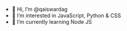 - 👋 Hi, I’m @qaiswardag
- 👀 I’m interested in JavaScript, Python & CSS
- 🌱 I’m currently learning Node JS
